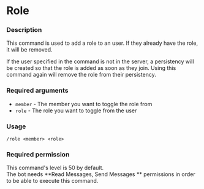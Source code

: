 # Role

### **Description**

This command is used to add a role to an user. If they already have the role, it will be removed.

If the user specified in the command is not in the server, a persistency will be created so that the role is added as soon as they join. Using this command again will remove the role from their persistency.

### **Required arguments**

* `member` - The member you want to toggle the role from
* `role` - The role you want to toggle from the user

### **Usage**

```
/role <member> <role>
```

### **Required permission**

This command's level is 50 by default.\
The bot needs **Read Messages, Send Messages ** permissions in order to be able to execute this command.
